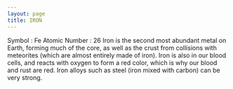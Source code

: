 ```yaml
---
layout: page
title: IRON
---
```


Symbol : Fe
Atomic Number : 26
Iron is the second most abundant metal on Earth, forming much of the core, as well as the crust from collisions with meteorites (which are almost entirely made of iron).
Iron is also in our blood cells, and reacts with oxygen to form a red color, which is why our blood and rust are red.
Iron alloys such as steel (iron mixed with carbon) can be very strong.